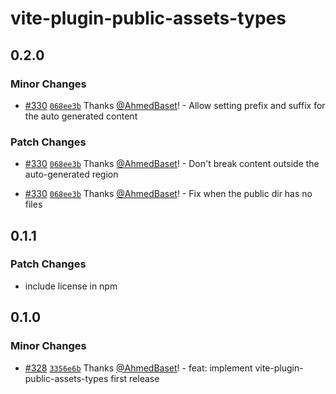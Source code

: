 # vite-plugin-public-assets-types

## 0.2.0

### Minor Changes

- [#330](https://github.com/AhmedBaset/config/pull/330) [`068ee3b`](https://github.com/AhmedBaset/config/commit/068ee3b67ea520987e122ebd7519fe8b4ddbf8c8) Thanks [@AhmedBaset](https://github.com/AhmedBaset)! - Allow setting prefix and suffix for the auto generated content

### Patch Changes

- [#330](https://github.com/AhmedBaset/config/pull/330) [`068ee3b`](https://github.com/AhmedBaset/config/commit/068ee3b67ea520987e122ebd7519fe8b4ddbf8c8) Thanks [@AhmedBaset](https://github.com/AhmedBaset)! - Don't break content outside the auto-generated region

- [#330](https://github.com/AhmedBaset/config/pull/330) [`068ee3b`](https://github.com/AhmedBaset/config/commit/068ee3b67ea520987e122ebd7519fe8b4ddbf8c8) Thanks [@AhmedBaset](https://github.com/AhmedBaset)! - Fix when the public dir has no files

## 0.1.1

### Patch Changes

- include license in npm

## 0.1.0

### Minor Changes

- [#328](https://github.com/AhmedBaset/config/pull/328) [`3356e6b`](https://github.com/AhmedBaset/config/commit/3356e6bc2e0ee5e325c7c1eadc2476d043cb1dfb) Thanks [@AhmedBaset](https://github.com/AhmedBaset)! - feat: implement vite-plugin-public-assets-types first release
